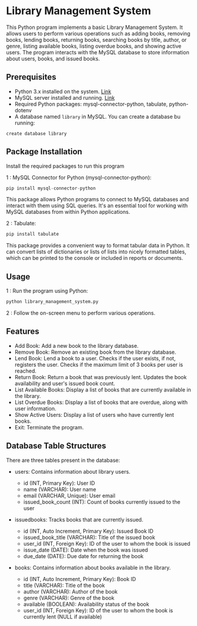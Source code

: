 
# Library Management System

This Python program implements a basic Library Management System. It allows users to perform various operations such as adding books, removing books, lending books, returning books, searching books by title, author, or genre, listing available books, listing overdue books, and showing active users. The program interacts with the MySQL database to store information about users, books, and issued books.

## Prerequisites

- Python 3.x installed on the system. [Link](https://www.python.org/downloads/)
- MySQL server installed and running. [Link](https://dev.mysql.com/downloads/)
- Required Python packages: mysql-connector-python, tabulate, python-dotenv
- A database named ```library``` in MySQL. You can create a database bu running:
```
create database library
```

## Package Installation

Install the required packages to run this program

1 : MySQL Connector for Python (mysql-connector-python):

```python
pip install mysql-connector-python
```

This package allows Python programs to connect to MySQL databases and interact with them using SQL queries. It's an essential tool for working with MySQL databases from within Python applications.

2 : Tabulate:

```python
pip install tabulate
```

This package provides a convenient way to format tabular data in Python. It can convert lists of dictionaries or lists of lists into nicely formatted tables, which can be printed to the console or included in reports or documents.

## Usage

1 : Run the program using Python:

```python
python library_management_system.py
```

2 : Follow the on-screen menu to perform various operations.

## Features

- Add Book: Add a new book to the library database.
- Remove Book: Remove an existing book from the library database.
- Lend Book: Lend a book to a user. Checks if the user exists, if not, registers the user. Checks if the maximum limit of 3 books per user is reached.
- Return Book: Return a book that was previously lent. Updates the book availability and user's issued book count.
- List Available Books: Display a list of books that are currently available in the library.
- List Overdue Books: Display a list of books that are overdue, along with user information.
- Show Active Users: Display a list of users who have currently lent books.
- Exit: Terminate the program.

## Database Table Structures

There are three tables present in the database:

- users: Contains information about library users.
  - id (INT, Primary Key): User ID
  - name (VARCHAR): User name
  - email (VARCHAR, Unique): User email
  - issued_book_count (INT): Count of books currently issued to the user

- issuedbooks: Tracks books that are currently issued.
  - id (INT, Auto Increment, Primary Key): Issued Book ID
  - issued_book_title (VARCHAR): Title of the issued book
  - user_id (INT, Foreign Key): ID of the user to whom the book is issued
  - issue_date (DATE): Date when the book was issued
  - due_date (DATE): Due date for returning the book

- books: Contains information about books available in the library.
  - id (INT, Auto Increment, Primary Key): Book ID
  - title (VARCHAR): Title of the book
  - author (VARCHAR): Author of the book
  - genre (VARCHAR): Genre of the book
  - available (BOOLEAN): Availability status of the book
  - user_id (INT, Foreign Key): ID of the user to whom the book is currently lent (NULL if available)
